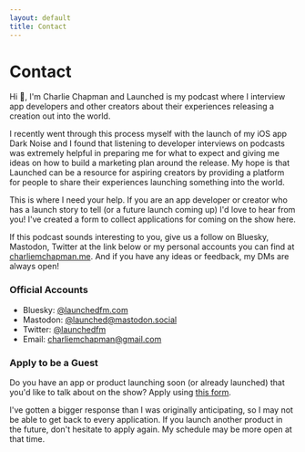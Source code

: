 ```yaml
---
layout: default
title: Contact
---
```

# Contact

Hi 👋, I'm Charlie Chapman and Launched is my podcast where I interview app developers and other creators about their experiences releasing a creation out into the world.

I recently went through this process myself with the launch of my iOS app Dark Noise and I found that listening to developer interviews on podcasts was extremely helpful in preparing me for what to expect and giving me ideas on how to build a marketing plan around the release. My hope is that Launched can be a resource for aspiring creators by providing a platform for people to share their experiences launching something into the world.

This is where I need your help. If you are an app developer or creator who has a launch story to tell (or a future launch coming up) I'd love to hear from you! I've created a form to collect applications for coming on the show here.

If this podcast sounds interesting to you, give us a follow on Bluesky, Mastodon, Twitter at the link below or my personal accounts you can find at [charliemchapman.me](https://charliemchapman.me). And if you have any ideas or feedback, my DMs are always open!

### Official Accounts
* Bluesky: [@launchedfm.com](https://bsky.app/profile/launchedfm.com)
* Mastodon: [@launched@mastodon.social](https://mastodon.social/@launched/)
* Twitter: [@launchedfm](https://twitter.com/launchedfm)
* Email: [charliemchapman@gmail.com](mailto:charliemchapman@gmail.com)


### Apply to be a Guest
Do you have an app or product launching soon (or already launched) that you'd like to talk about on the show?  Apply using [this form](https://docs.google.com/forms/d/e/1FAIpQLSfxduoOnjnF_qE6PpnEGdKewWHvB3YDl0gv3WAxAJ4HDVq8Bg/viewform).

I've gotten a bigger response than I was originally anticipating, so I may not be able to get back to every application.  If you launch another product in the future, don't hesitate to apply again.  My schedule may be more open at that time.